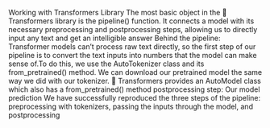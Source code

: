 Working with Transformers Library 
The most basic object in the 🤗 Transformers library is the pipeline() function. It connects a model with its necessary preprocessing and postprocessing steps, 
allowing us to directly input any text and get an intelligible answer
Behind the pipeline:
Transformer models can’t process raw text directly, so the first step of our pipeline is to convert the text inputs into numbers that the model can make sense of.To do this, we use the AutoTokenizer class and
its from_pretrained() method.
We can download our pretrained model the same way we did with our tokenizer. 🤗 Transformers provides an AutoModel class which also has a from_pretrained() method
postprocessing step:
Our model prediction
We have successfully reproduced the three steps of the pipeline: preprocessing with tokenizers, passing the inputs through the model, and postprocessing

